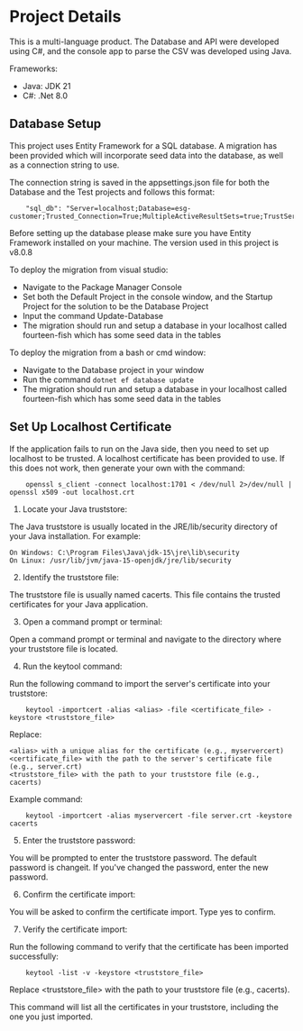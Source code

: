 # Project Details

This is a multi-language product. The Database and API were developed using C#, and the console app to parse the CSV was developed using Java.

Frameworks:
- Java: JDK 21
- C#: .Net 8.0

## Database Setup
This project uses Entity Framework for a SQL database. A migration has been provided which will incorporate seed data into the database, as well as a connection string to use.

The connection string is saved in the appsettings.json file for both the Database and the Test projects and follows this format:

```
    "sql_db": "Server=localhost;Database=esg-customer;Trusted_Connection=True;MultipleActiveResultSets=true;TrustServerCertificate=True"
```

Before setting up the database please make sure you have Entity Framework installed on your machine. The version used in this project is v8.0.8

To deploy the migration from visual studio:
- Navigate to the Package Manager Console
- Set both the Default Project in the console window, and the Startup Project for the solution to be the Database Project
- Input the command Update-Database
- The migration should run and setup a database in your localhost called fourteen-fish which has some seed data in the tables

To deploy the migration from a bash or cmd window:
- Navigate to the Database project in your window
- Run the command `dotnet ef database update`
- The migration should run and setup a database in your localhost called fourteen-fish which has some seed data in the tables



## Set Up Localhost Certificate

If the application fails to run on the Java side, then you need to set up localhost to be trusted. A localhost certificate has been provided to use. If this does not work, then generate your own with the command:

```
    openssl s_client -connect localhost:1701 < /dev/null 2>/dev/null | openssl x509 -out localhost.crt
```

1. Locate your Java truststore:

The Java truststore is usually located in the JRE/lib/security directory of your Java installation. For example:

    On Windows: C:\Program Files\Java\jdk-15\jre\lib\security
    On Linux: /usr/lib/jvm/java-15-openjdk/jre/lib/security

2. Identify the truststore file:

The truststore file is usually named cacerts. This file contains the trusted certificates for your Java application.

3. Open a command prompt or terminal:

Open a command prompt or terminal and navigate to the directory where your truststore file is located.

4. Run the keytool command:

Run the following command to import the server's certificate into your truststore:

```
    keytool -importcert -alias <alias> -file <certificate_file> -keystore <truststore_file>
```

Replace:

    <alias> with a unique alias for the certificate (e.g., myservercert)
    <certificate_file> with the path to the server's certificate file (e.g., server.crt)
    <truststore_file> with the path to your truststore file (e.g., cacerts)

Example command:

```
    keytool -importcert -alias myservercert -file server.crt -keystore cacerts
```

5. Enter the truststore password:

You will be prompted to enter the truststore password. The default password is changeit. If you've changed the password, enter the new password.

6. Confirm the certificate import:

You will be asked to confirm the certificate import. Type yes to confirm.

7. Verify the certificate import:

Run the following command to verify that the certificate has been imported successfully:

```
    keytool -list -v -keystore <truststore_file>
```

Replace <truststore_file> with the path to your truststore file (e.g., cacerts).

This command will list all the certificates in your truststore, including the one you just imported.